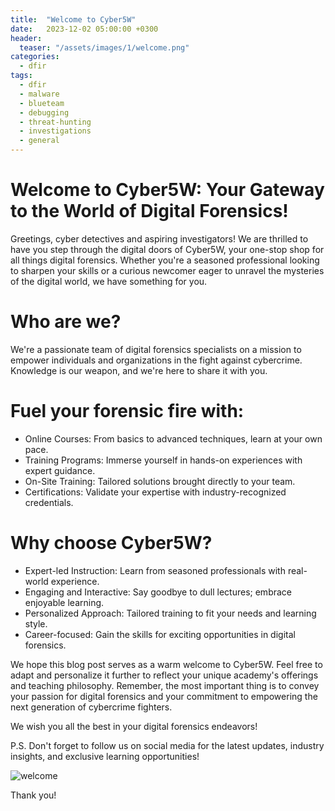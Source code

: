 ```yaml
---
title:  "Welcome to Cyber5W"
date:   2023-12-02 05:00:00 +0300
header:
  teaser: "/assets/images/1/welcome.png"
categories: 
  - dfir
tags:
  - dfir
  - malware
  - blueteam
  - debugging
  - threat-hunting
  - investigations
  - general
---
```

# Welcome to Cyber5W: Your Gateway to the World of Digital Forensics!

Greetings, cyber detectives and aspiring investigators! We are thrilled to have you step through the digital doors of Cyber5W, your one-stop shop for all things digital forensics. Whether you're a seasoned professional looking to sharpen your skills or a curious newcomer eager to unravel the mysteries of the digital world, we have something for you.

# Who are we?
We're a passionate team of digital forensics specialists on a mission to empower individuals and organizations in the fight against cybercrime. Knowledge is our weapon, and we're here to share it with you.

# Fuel your forensic fire with:
- Online Courses: From basics to advanced techniques, learn at your own pace.
- Training Programs: Immerse yourself in hands-on experiences with expert guidance.
- On-Site Training: Tailored solutions brought directly to your team.
- Certifications: Validate your expertise with industry-recognized credentials.

# Why choose Cyber5W?
- Expert-led Instruction: Learn from seasoned professionals with real-world experience.
- Engaging and Interactive: Say goodbye to dull lectures; embrace enjoyable learning.
- Personalized Approach: Tailored training to fit your needs and learning style.
- Career-focused: Gain the skills for exciting opportunities in digital forensics.

We hope this blog post serves as a warm welcome to Cyber5W. Feel free to adapt and personalize it further to reflect your unique academy's offerings and teaching philosophy. Remember, the most important thing is to convey your passion for digital forensics and your commitment to empowering the next generation of cybercrime fighters.

We wish you all the best in your digital forensics endeavors!

P.S. Don't forget to follow us on social media for the latest updates, industry insights, and exclusive learning opportunities!

![welcome](/blog/assets/images/1/welcome.png)

Thank you!
